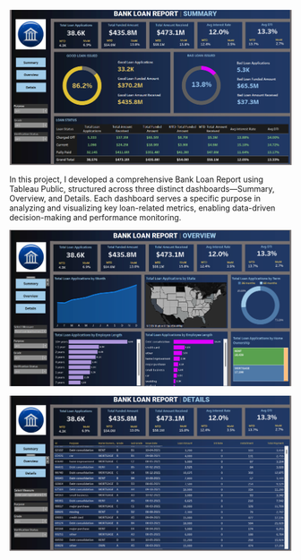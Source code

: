 ![alttext](https://github.com/Saichandu19/BANK-LOAN-REPORT-ANALYSIS-DASHBOARD-USING-TABLEAU/blob/main/SUMMARY_DASHBOARD.png?raw=true)

In this project, I developed a comprehensive Bank Loan Report using Tableau Public, structured across three distinct dashboards—Summary, Overview, and Details. Each dashboard serves a specific purpose in analyzing and visualizing key loan-related metrics, enabling data-driven decision-making and performance monitoring.

![alttext](https://github.com/Saichandu19/BANK-LOAN-REPORT-ANALYSIS-DASHBOARD-USING-TABLEAU/blob/main/OVERVIEW_DASHBOARD.png?raw=true)

![alttext](https://github.com/Saichandu19/BANK-LOAN-REPORT-ANALYSIS-DASHBOARD-USING-TABLEAU/blob/main/DETAILS_DASHBOARD.png?raw=true)
